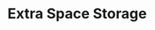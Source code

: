 ---
title: "Extra Space Storage"
url: /saint-louis/extra-space-storage-forest-park-avenue/
shop: storage rental
---